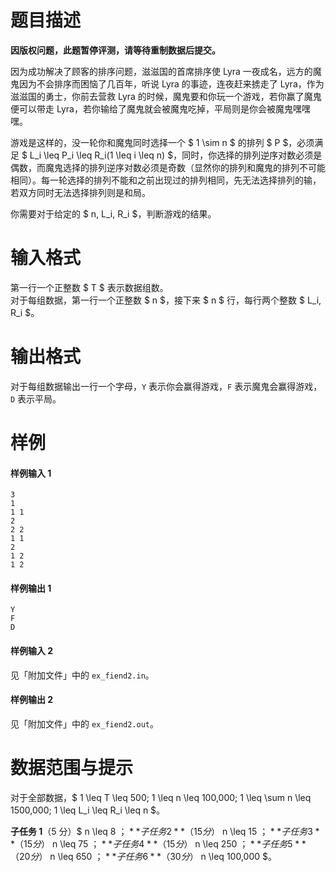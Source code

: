 
# 题目描述

**因版权问题，此题暂停评测，请等待重制数据后提交。**

因为成功解决了顾客的排序问题，滋滋国的首席排序使 Lyra 一夜成名，远方的魔鬼因为不会排序而困恼了几百年，听说 Lyra 的事迹，连夜赶来掳走了 Lyra，作为滋滋国的勇士，你前去营救 Lyra 的时候，魔鬼要和你玩一个游戏，若你赢了魔鬼便可以带走 Lyra，若你输给了魔鬼就会被魔鬼吃掉，平局则是你会被魔鬼嘿嘿嘿。

游戏是这样的，没一轮你和魔鬼同时选择一个 $ 1 \sim n $ 的排列 $ P $，必须满足 $ L_i \leq P_i \leq R_i(1 \leq i \leq n) $，同时，你选择的排列逆序对数必须是偶数，而魔鬼选择的排列逆序对数必须是奇数（显然你的排列和魔鬼的排列不可能相同）。每一轮选择的排列不能和之前出现过的排列相同，先无法选择排列的输，若双方同时无法选择排列则是和局。

你需要对于给定的 $ n,  L_i, R_i $，判断游戏的结果。

# 输入格式

第一行一个正整数 $ T $ 表示数据组数。  
对于每组数据，第一行一个正整数 $ n $，接下来 $ n $ 行，每行两个整数 $ L_i, R_i $。

# 输出格式

对于每组数据输出一行一个字母，`Y` 表示你会赢得游戏，`F` 表示魔鬼会赢得游戏，`D` 表示平局。

# 样例

#### 样例输入 1
```plain
3
1
1 1
2
2 2
1 1
2
1 2
1 2
```

#### 样例输出 1
```plain
Y
F
D
```

#### 样例输入 2
见「附加文件」中的 `ex_fiend2.in`。

#### 样例输出 2
见「附加文件」中的 `ex_fiend2.out`。

# 数据范围与提示

对于全部数据，$ 1 \leq T \leq 500; 1 \leq n \leq 100,000; 1 \leq \sum n \leq 1500,000; 1 \leq L_i \leq R_i \leq n $。

**子任务 1**（5 分）$ n \leq 8 $；  
**子任务 2**（15 分）$ n \leq 15 $；  
**子任务 3**（15 分）$ n \leq 75 $；  
**子任务 4**（15 分）$ n \leq 250 $；  
**子任务 5**（20 分）$ n \leq 650 $；  
**子任务 6**（30 分）$ n \leq 100,000 $。

